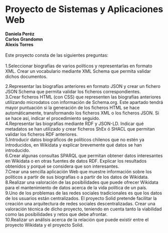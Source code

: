 # Proyecto de Sistemas y Aplicaciones Web</br>
<b>Daniela Peréz</b></br>
<b>Carlos Grandomn</b></br>
<b>Alexis Torres</b></br></br>
Este proyecto consta de las siguientes  preguntas:</br></br>
1.Seleccionar biografías de varios políticos y representarlas en formato XML. Crear un vocabulario mediante XML Schema que permita validar dichos documentos. </br>


2.Representar las biografías anteriores en formato JSON y crear un fichero JSON Schema que permita validar los ficheros correspondientes.
</br>
3.Crear ficheros HTML (con CSS) que representen las biografías anteriores utilizando microdatos con información de Schema.org. Este apartado tendrá mayor puntuación si la generación de los ficheros HTML se hace automáticamente, transformando los ficheros XML o los ficheros JSON. Si se hace así, indicar el procedimiento seguido.
</br>
4.Representar las biografías mediante RDF y JSON-LD. Indicar qué metadatos se han utilizado y crear ficheros ShEx ó SHACL que permitan validar los ficheros RDF anteriores.
</br>
5.Introducir datos biográficos de políticos chilenos que no estén ya introducidos, en Wikidata y explicar brevemente qué datos se han introducido.
</br>
6.Crear algunas consultas SPARQL que permitan obtener datos interesantes en Wikidata o en otras fuentes de datos RDF. Explicar los resultados obtenidos y porqué se considera que son interesantes.
</br>
7.Crear una sencilla aplicación Web que muestre información sobre los políticos a partir de sus biografías o a partir de los datos de Wikidata.
</br>
8.Realizar una valoración de las posibilidades que puede ofrecer Wikidata para el mantenimiento de datos acerca de la vida política de un país.
</br>
9.Uno de los problemas de las redes sociales tradicionales es que los datos de los usuarios están centralizados. El proyecto Solid pretende facilitar la creación una arquitectura de redes sociales descentralizadas. Crear una valoración técnica de dicho proyecto, teniendo en cuenta tanto la viabilidad como las posibilidades y retos que debe afrontar.
</br>
10.Realizar un análisis acerca de la relación que puede existir entre el proyecto Wikidata y el proyecto Solid.
</br>
